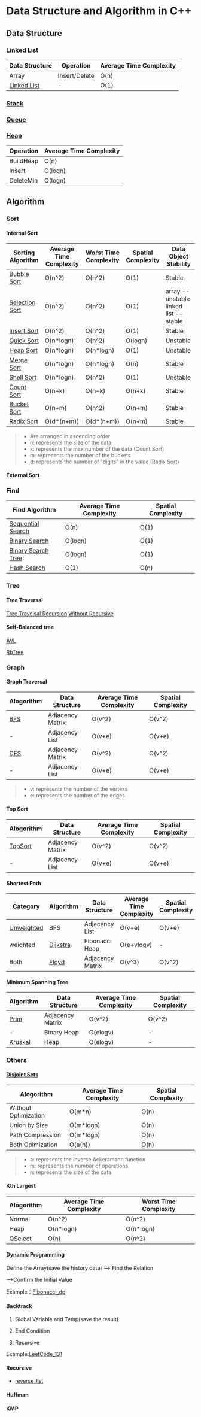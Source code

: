 # Data Structure and Algorithm in C++

## Data Structure

### Linked List

Data Structure | Operation | Average Time Complexity
--- | --- | ---
Array | Insert/Delete | O(n)
[Linked List](./DataStructure/LinkedList.cpp) | \- | O(1)

### [Stack](./DataStructure/Stack.cpp)

### [Queue](./DataStructure/Quene.cpp)

### [Heap](./DataStructure/Heap.cpp)

Operation | Average Time Complexity
--- | ---
BuildHeap | O(n)
Insert | O(logn)
DeleteMin | O(logn)

## Algorithm

### Sort

#### Internal Sort

Sorting Algorithm | Average Time Complexity | Worst Time Complexity | Spatial Complexity | Data Object Stability
--- | --- | --- | --- | ---
[Bubble Sort](./Sort/Bubble.cpp) | O(n^2)|O(n^2)|O(1)|Stable
[Selection Sort](./Sort/Select.cpp) | O(n^2)|O(n^2)|O(1)|array -- unstable<br>linked list -- stable
[Insert Sort](./Sort/Insert.cpp) | O(n^2)|O(n^2)|O(1)|Stable
[Quick Sort](./Sort/Quick.cpp) | O(n*logn) | O(n^2) | O(logn) | Unstable
[Heap Sort](./Sort/Heap.cpp) | O(n*logn)| O(n*logn)|O(1)|Unstable
[Merge Sort](./Sort/Merge.cpp) | O(n*logn) | O(n*logn)|O(n)| Stable
[Shell Sort](./Sort/Shell.cpp) | O(n*logn)|O(n^2)|O(1)|Unstable
[Count Sort](./Sort/Count.cpp) | O(n+k)|O(n+k)|O(n+k)|Stable
[Bucket Sort](./Sort/Bucket.cpp) | O(n+m)|O(n^2)|O(n+m)|Stable
[Radix Sort](./Sort/Radix.cpp) | O(d*(n+m)) | O(d*(n+m))| O(n+m) |Stable

> * Are arranged in ascending order
> * n: represents the size of the data
> * k: represents the max number of the data (Count Sort)
> * m: represents the number of the buckets
> * d: represents the number of "digits" in the value (Radix Sort)

<!--
* m: represents the maximum value minus the minimum value of the data
-->

#### External Sort

### Find

Find Algorithm | Average Time Complexity | Spatial Complexity
--- | --- | ---
[Sequential Search](./Find/Sequential.cpp) | O(n) | O(1)
[Binary Search](./Find/Binary.cpp) | O(logn) | O(1)
[Binary Search Tree](./Find/BST.cpp) | O(logn) | O(1)
[Hash Search](./Find/Hash.cpp) | O(1) | O(n)

### Tree

#### Tree Traversal

[Tree Travelsal Recursion](./Tree/RecursivelyTraverse.cpp)
[Without Recursive](./Tree/traverse_without_recursive.cpp)

#### Self-Balanced tree

[AVL](./Tree/AVL.cpp)

[RbTree](./Tree/RbTree.cpp)

### Graph

#### Graph Traversal

Alogorithm | Data Structure | Average Time Complexity | Spatial Complexity
--- | --- | --- | ---
[BFS](./Graph/BFS.cpp) | Adjacency Matrix | O(v^2) | O(v^2)
\- | Adjacency List | O(v+e) | O(v+e)
[DFS](./Graph/DFS.cpp) | Adjacency Matrix | O(v^2) | O(v^2)
\- | Adjacency List | O(v+e) | O(v+e)

> * v: represents the number of the vertexs
> * e: represents the number of the edges

#### Top Sort

Alogorithm | Data Structure | Average Time Complexity | Spatial Complexity
--- | --- | --- | ---
[TopSort](./Graph/TopSort.cpp) | Adjacency Matrix | O(v^2) | O(v^2)
\- | Adjacency List | O(v+e) | O(v+e)

#### Shortest Path

Category | Algorithm | Data Structure | Average Time Complexity | Spatial Complexity
--- | --- | --- | --- | ---
[Unweighted](./Graph/Unweighted.cpp) | BFS | Adjacency List | O(v+e) | O(v+e)
weighted | [Dijkstra](./Graph/Dijkstra.cpp) | Fibonacci Heap | O(e+vlogv) | \-
Both | [Floyd](./Graph/Floyd.cpp) | Adjacency Matrix | O(v^3) | O(v^2)

#### Minimum Spanning Tree

Algorithm | Data Structure | Average Time Complexity | Spatial Complexity
--- | --- | --- | ---
[Prim](./Graph/Prim.cpp) | Adjacency Matrix | O(v^2) | O(v^2)
\- | Binary Heap | O(elogv) | \-
[Kruskal](./Graph/Kruskal.cpp) | Heap | O(elogv) | \-

### Others

#### [Disjoint Sets](./Others/DisjointSets.cpp)

Alogorithm | Average Time Complexity | Spatial Complexity
--- | --- | ---
Without Optimization | O(m*n) | O(n)
Union by Size | O(m*logn) | O(n)
Path Compression | O(m*logn) | O(n)
Both Opimization | O(a(n)) | O(n)

> * a: represents the inverse Ackeramann function
> * m: represents the number of operations
> * n: represents the size of the data

#### Kth Largest

Alogorithm | Average Time Complexity | Worst Time Complexity
--- | --- | ---
Normal | O(n^2) | O(n^2)
Heap | O(n*logn) | O(n*logn)
QSelect | O(n) | O(n^2)

#### Dynamic Programming

Define the Array(save the history data) --> Find the Relation

-->Confirm the Initial Value

Example：[Fibonacci_dp](./Others/Fibonacci_dp.cpp)

#### Backtrack

1. Global Variable and Temp(save the result)

2. End Condition

3. Recursive

Example:[LeetCode_131](./Others/Backtrack.cpp)

#### Recursive

* [reverse_list](./Others/reverse_list.cpp)

#### Huffman

#### KMP
